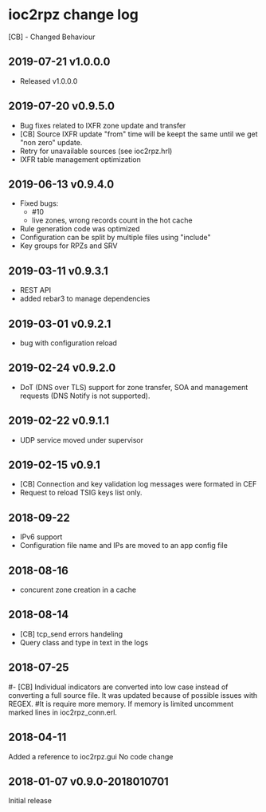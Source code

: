 # ioc2rpz change log
[CB] - Changed Behaviour
## 2019-07-21 v1.0.0.0
- Released v1.0.0.0

## 2019-07-20 v0.9.5.0
- Bug fixes related to IXFR zone update and transfer
- [CB] Source IXFR update "from" time will be keept the same until we get "non zero" update.
- Retry for unavailable sources (see ioc2rpz.hrl)
- IXFR table management optimization

## 2019-06-13 v0.9.4.0
- Fixed bugs:
	- #10
	- live zones, wrong records count in the hot cache
- Rule generation code was optimized
- Configuration can be split by multiple files using "include" 
- Key groups for RPZs and SRV

## 2019-03-11 v0.9.3.1
- REST API
- added rebar3 to manage dependencies

## 2019-03-01 v0.9.2.1
- bug with configuration reload

## 2019-02-24 v0.9.2.0
- DoT (DNS over TLS) support for zone transfer, SOA and management requests (DNS Notify is not supported).

## 2019-02-22 v0.9.1.1
- UDP service moved under supervisor

## 2019-02-15 v0.9.1
- [CB] Connection and key validation log messages were formated in CEF
- Request to reload TSIG keys list only.

## 2018-09-22
- IPv6 support
- Configuration file name and IPs are moved to an app config file

## 2018-08-16
- concurent zone creation in a cache

## 2018-08-14
- [CB] tcp_send errors handeling
- Query class and type in text in the logs

## 2018-07-25
#- [CB] Individual indicators are converted into low case instead of converting a full source file. It was updated because of possible issues with REGEX.
#It is require more memory. If memory is limited uncomment marked lines in ioc2rpz_conn.erl.

## 2018-04-11
Added a reference to ioc2rpz.gui
No code change

## 2018-01-07 v0.9.0-2018010701
Initial release